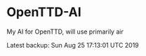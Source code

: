 # OpenTTD-AI
My AI for OpenTTD, will use primarily air

Latest backup: Sun Aug 25 17:13:01 UTC 2019
